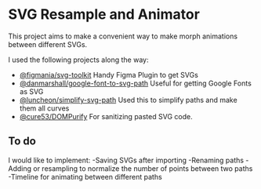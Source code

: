 # SVG Resample and Animator

This project aims to make a convenient way to make morph animations between different SVGs.

I used the following projects along the way:

- [@figmania/svg-toolkit](https://github.com/figmania/svg-toolkit) Handy Figma Plugin to get SVGs
- [@danmarshall/google-font-to-svg-path](https://github.com/danmarshall/google-font-to-svg-path) Useful for getting Google Fonts as SVG
- [@luncheon/simplify-svg-path](https://github.com/luncheon/simplify-svg-path) Used this to simplify paths and make them all curves
- [@cure53/DOMPurify](https://github.com/cure53/DOMPurify) For sanitizing pasted SVG code.

## To do

I would like to implement:
-Saving SVGs after importing
-Renaming paths
-Adding or resampling to normalize the number of points between two paths
-Timeline for animating between different paths
